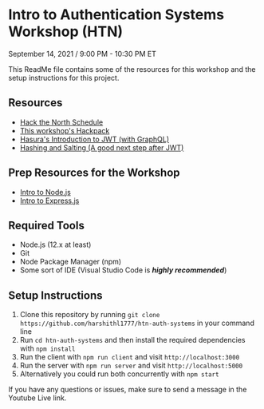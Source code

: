 # Intro to Authentication Systems Workshop (HTN)
September 14, 2021 / 9:00 PM - 10:30 PM ET

This ReadMe file contains some of the resources for this workshop and the setup instructions for this project.

## Resources
- [Hack the North Schedule](https://my.hackthenorth.com/schedule)
- [This workshop's Hackpack](https://hackthenorth.com/hackpacks/IntroToAuthenticationSystems.pdf)
- [Hasura's Introduction to JWT (with GraphQL)](https://hasura.io/blog/best-practices-of-using-jwt-with-graphql/)
- [Hashing and Salting (A good next step after JWT)](https://crackstation.net/hashing-security.htm)

## Prep Resources for the Workshop
- [Intro to Node.js](https://www.youtube.com/watch?v=fBNz5xF-Kx4)
- [Intro to Express.js](https://www.youtube.com/watch?v=SccSCuHhOw0)

## Required Tools
- Node.js (12.x at least)
- Git
- Node Package Manager (npm)
- Some sort of IDE (Visual Studio Code is ***highly recommended***)

## Setup Instructions
1. Clone this repository by running `git clone https://github.com/harshithl1777/htn-auth-systems` in your command line
2. Run `cd htn-auth-systems` and then install the required dependencies with `npm install`
3. Run the client with `npm run client` and visit `http://localhost:3000`
4. Run the server with `npm run server` and visit `http://localhost:5000` 
5. Alternatively you could run both concurrently with `npm start`

If you have any questions or issues, make sure to send a message in the Youtube Live link.

